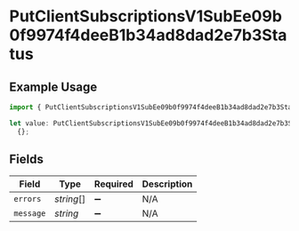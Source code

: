 # PutClientSubscriptionsV1SubEe09b0f9974f4deeB1b34ad8dad2e7b3Status

## Example Usage

```typescript
import { PutClientSubscriptionsV1SubEe09b0f9974f4deeB1b34ad8dad2e7b3Status } from "@dhaba/safepay-ts/models/operations";

let value: PutClientSubscriptionsV1SubEe09b0f9974f4deeB1b34ad8dad2e7b3Status =
  {};
```

## Fields

| Field              | Type               | Required           | Description        |
| ------------------ | ------------------ | ------------------ | ------------------ |
| `errors`           | *string*[]         | :heavy_minus_sign: | N/A                |
| `message`          | *string*           | :heavy_minus_sign: | N/A                |